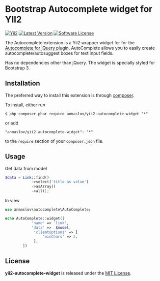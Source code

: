 Bootstrap Autocomplete widget for YII2
============================
[![Yii2](https://img.shields.io/badge/Powered_by-Yii_Framework-green.svg?style=flat)](http://www.yiiframework.com/)
[![Latest Version](https://img.shields.io/github/tag/anmaslov/yii2-autocomplete-widget.svg?style=flat-square&label=release)](https://github.com/anmaslov/yii2-autocomplete-widget/tags)
[![Software License](https://img.shields.io/badge/license-MIT-brightgreen.svg?style=flat-square)](http://opensource.org/licenses/mit-license.php)


The Autocomplete extension is a Yii2 wrapper widget for for the [Autocomplete for jQuery plugin](https://github.com/devbridge/jQuery-Autocomplete).
AutoComplete allows you to easily create autocomplete/autosuggest boxes for text input fields.

Has no dependencies other than jQuery.
The widget is specially styled for Bootstrap 3.

## Installation

The preferred way to install this extension is through [composer](http://getcomposer.org/download/).

To install, either run

```
$ php composer.phar require anmaslov/yii2-autocomplete-widget "*"
```

or add

```
"anmaslov/yii2-autocomplete-widget": "*"
```

to the ```require``` section of your `composer.json` file.

## Usage

Get data from model

```php
$data = Link::find()
            ->select('title as value')
            ->asArray()
            ->all();
```

In view

```php
use anmaslov\autocomplete\AutoComplete;

echo AutoComplete::widget([
            'name' => 'link',
            'data' =>  $model,
             'clientOptions' => [
                 'minChars' => 2,
             ],
        ])
```

## License

**yii2-autocomplete-widget** is released under the [MIT License](http://opensource.org/licenses/mit-license.php).